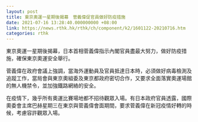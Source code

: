 ```yaml
---
layout: post
title: 東京奧運一星期後揭幕　菅義偉促官員做好防疫措施
date: 2021-07-16 13:28:40.000000000 +08:00
link: https://news.rthk.hk/rthk/ch/component/k2/1601122-20210716.htm
categories: rthk
---
```


東京奧運一星期後揭幕，日本首相菅義偉指示內閣官員盡最大努力，做好防疫措施，確保東京奧運安全舉行。

菅義偉在政府會議上強調，當海外運動員及官員抵達日本時，必須做好病毒檢測及追蹤工作，當局會與東京奧組委及東京都政府密切合作，又要求全面落實奧運場館的無人機禁令，並加強鐵路網絡的安全。

在疫情下，幾乎所有奧運比賽場地都不招待觀眾入場。有日本政府官員透露，國際奧委會主席巴赫星期三在東京與菅義偉會面期間，要求菅義偉在新冠疫情好轉的時候，考慮容許觀眾入場。
